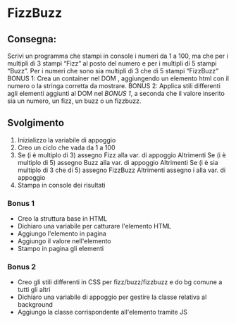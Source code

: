 # FizzBuzz

## Consegna:

Scrivi un programma che stampi in console i numeri da 1 a 100,
ma che per i multipli di 3 stampi “Fizz” al posto del numero e per i multipli di 5 stampi “Buzz”.
Per i numeri che sono sia multipli di 3 che di 5 stampi “FizzBuzz”
BONUS 1:
Crea un container nel DOM , aggiungendo un elemento html con il numero o la stringa corretta da mostrare.
BONUS 2:
Applica stili differenti agli elementi aggiunti al DOM nel _BONUS 1_, a seconda che il valore inserito sia un numero, un fizz, un buzz o un fizzbuzz.

## Svolgimento

1. Inizializzo la variabile di appoggio
2. Creo un ciclo che vada da 1 a 100
3. Se (i è multiplo di 3)
   assegno Fizz alla var. di appoggio
   Altrimenti Se (i è multiplo di 5)
   assegno Buzz alla var. di appoggio
   Altrimenti Se (i è sia multiplo di 3 che di 5)
   assegno FizzBuzz
   Altrimenti
   assegno i alla var. di appoggio
4. Stampa in console dei risultati

### Bonus 1

- Creo la struttura base in HTML
- Dichiaro una variabile per catturare l'elemento HTML
- Aggiungo l'elemento in pagina
- Aggiungo il valore nell'elemento
- Stampo in pagina gli elementi

### Bonus 2

- Creo gli stili differenti in CSS per fizz/buzz/fizzbuzz e do bg comune a tutti gli altri
- Dichiaro una variabile di appoggio per gestire la classe relativa al background
- Aggiungo la classe corrispondente all'elemento tramite JS
